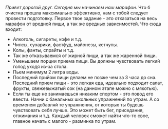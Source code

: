 *Привет дорогой друг. Сегодня мы начинаем наш марафон.*
Что б очистка прошла максимально эффективно, нам с тобой следует провести подготовку.
Первое твое задание - это отказаться на весь марафон от вредной пищи, а так же вредных зависимостей. Что сюда входит:
- Алкоголь, сигареты, кофе и т.д.
- Чипсы, сухарики, фастфуд, майонезы, кетчупы.
- Колы, фанты, спрайты и т.д.
- Так же отказываемся от жирной пищи, а так же жаренной пищи.
- Уменьшаем порции приема пищи. Вы должны чувствовать легкий голод уходя из-за стола.
- Пьем минимум 2 литра воды.
- Последний прийом пищи делаем не позже чем за 3 часа до сна. Последний прием пищи - это легкая еда, идеально подходит салат, фрукты, свежевыжатый сок (на данном этапе можно с мякотью).
- Если ты еще не занимаешься никаким спортом - это повод его ввести. Начни с банальных школьных упражнений по утрам. А со временем добавляй те упражнения, от которых ты будешь чувствовать себя лучше. Это может быть бег, приседания, отжимания и т.д. Каждый человек сможет найти что-то свое, главное начать с малого - разминка по утрам.